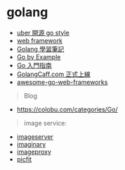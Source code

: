 # golang

- [uber 開源 go style](https://github.com/uber-go/guide/blob/master/style.md)
- [web framework](https://github.com/speedwheel/awesome-go-web-frameworks/blob/master/README.md#popularity)
- [Golang 學習筆記](https://medium.com/@john.lin/golang-%E5%AD%B8%E7%BF%92%E7%AD%86%E8%A8%98-582cad359738)
- [Go by Example](https://gobyexample.com/)
- [Go 入門指南](https://golangcaff.com/docs/the-way-to-go)
- [GolangCaff.com 正式上線](https://laravel-china.org/topics/11107/golangcaffcom-is-officially-launched)
- [awesome-go-web-frameworks](https://github.com/speedwheel/awesome-go-web-frameworks/blob/master/README.md#popularity)

> Blog

- https://colobu.com/categories/Go/

> image service:

- [imageserver](https://github.com/pierrre/imageserver)
- [imaginary](https://github.com/h2non/imaginary)
- [imageproxy](https://github.com/willnorris/imageproxy)
- [picfit](https://github.com/thoas/picfit)